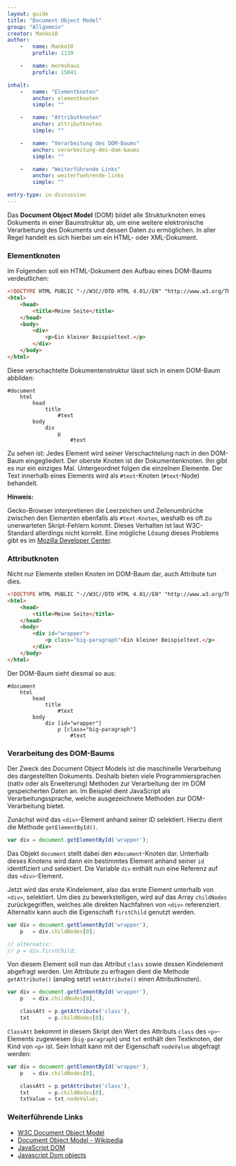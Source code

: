 ```yaml
---
layout: guide
title: "Document Object Model"
group: "Allgemein"
creator: Manko10
author:
    -   name: Manko10
        profile: 1139

    -   name: mermshaus
        profile: 15041

inhalt:
    -   name: "Elementknoten"
        anchor: elementknoten
        simple: ""

    -   name: "Attributknoten"
        anchor: attributknoten
        simple: ""

    -   name: "Verarbeitung des DOM-Baums"
        anchor: verarbeitung-des-dom-baums
        simple: ""

    -   name: "Weiterführende Links"
        anchor: weiterfuehrende-links
        simple: ""

entry-type: in-discussion
---
```


Das **Document Object Model** (DOM) bildet alle Strukturknoten eines Dokuments
in einer Baumstruktur ab, um eine weitere elektronische Verarbeitung des
Dokuments und dessen Daten zu ermöglichen. In aller Regel handelt es sich
hierbei um ein HTML- oder XML-Dokument.



### Elementknoten

Im Folgenden soll ein HTML-Dokument den Aufbau eines DOM-Baums verdeutlichen:

~~~ html
<!DOCTYPE HTML PUBLIC "-//W3C//DTD HTML 4.01//EN" "http://www.w3.org/TR/html4/strict.dtd">
<html>
    <head>
        <title>Meine Seite</title>
    </head>
    <body>
        <div>
            <p>Ein kleiner Beispieltext.</p>
        </div>
    </body>
</html>
~~~

Diese verschachtelte Dokumentenstruktur lässt sich in einem DOM-Baum abbilden:

~~~
#document
    html
        head
            title
                #text
        body
            div
                p
                    #text
~~~

Zu sehen ist: Jedes Element wird seiner Verschachtelung nach in den DOM-Baum
eingegliedert. Der oberste Knoten ist der Dokumentenknoten. Ihn gibt es nur ein
einziges Mal. Untergeordnet folgen die einzelnen Elemente. Der Text innerhalb
eines Elements wird als `#text`-Knoten (`#text`-Node) behandelt.

<div class="alert alert-info">

<strong>Hinweis:</strong>

Gecko-Browser interpretieren die Leerzeichen und Zeilenumbrüche zwischen den
Elementen ebenfalls als `#text-Knoten`, weshalb es oft zu unerwarteten
Skript-Fehlern kommt. Dieses Verhalten ist laut W3C-Standard allerdings nicht
korrekt. Eine mögliche Lösung dieses Problems gibt es im [Mozilla Developer
Center](http://developer.mozilla.org/en/whitespace_in_the_DOM).

</div>



### Attributknoten

Nicht nur Elemente stellen Knoten im DOM-Baum dar, auch Attribute tun dies.

~~~ html
<!DOCTYPE HTML PUBLIC "-//W3C//DTD HTML 4.01//EN" "http://www.w3.org/TR/html4/strict.dtd">
<html>
    <head>
        <title>Meine Seite</title>
    </head>
    <body>
        <div id="wrapper">
            <p class="big-paragraph">Ein kleiner Beispieltext.</p>
        </div>
    </body>
</html>
~~~

Der DOM-Baum sieht diesmal so aus:

~~~
#document
    html
        head
            title
                #text
        body
            div [id="wrapper"]
                p [class="big-paragraph"]
                    #text
~~~



### Verarbeitung des DOM-Baums

Der Zweck des Document Object Models ist die maschinelle Verarbeitung des
dargestellten Dokuments. Deshalb bieten viele Programmiersprachen (nativ oder
als Erweiterung) Methoden zur Verarbeitung der im DOM gespeicherten Daten an.
Im Beispiel dient JavaScript als Verarbeitungssprache, welche ausgezeichnete
Methoden zur DOM-Verarbeitung bietet.

Zunächst wird das `<div>`-Element anhand seiner ID selektiert. Hierzu dient die
Methode `getElementById()`.

~~~ js
var div = document.getElementById('wrapper');
~~~

Das Objekt `document` stellt dabei den `#document`-Knoten dar. Unterhalb dieses
Knotens wird dann ein bestimmtes Element anhand seiner `id` identifiziert und
selektiert. Die Variable `div` enthält nun eine Referenz auf das
`<div>`-Element.

Jetzt wird das erste Kindelement, also das erste Element unterhalb von `<div>`,
selektiert. Um dies zu bewerkstelligen, wird auf das Array `childNodes`
zurückgegriffen, welches alle direkten Nachfahren von `<div>` referenziert.
Alternativ kann auch die Eigenschaft `firstChild` genutzt werden.

~~~ js
var div = document.getElementById('wrapper'),
    p   = div.childNodes[0];

// alternativ:
// p = div.firstChild;
~~~

Von diesem Element soll nun das Attribut `class` sowie dessen Kindelement
abgefragt werden. Um Attribute zu erfragen dient die Methode `getAttribute()`
(analog setzt `setAttribute()` einen Attributknoten).

~~~ js
var div = document.getElementById('wrapper'),
    p   = div.childNodes[0],

    classAtt = p.getAttribute('class'),
    txt      = p.childNodes[0];
~~~

`ClassAtt` bekommt in diesem Skript den Wert des Attributs `class` des
`<p>`-Elements zugewiesen (`big-paragraph`) und `txt` enthält den Textknoten,
der Kind von `<p>` ist. Sein Inhalt kann mit der Eigenschaft `nodeValue`
abgefragt werden:

~~~ js
var div = document.getElementById('wrapper'),
    p   = div.childNodes[0],

    classAtt = p.getAttribute('class'),
    txt      = p.childNodes[0],
    txtValue = txt.nodeValue;
~~~



### Weiterführende Links

* [W3C Document Object Model](http://www.w3.org/DOM/)
* [Document Object Model - Wikipedia](http://de.wikipedia.org/wiki/Document_Object_Model)
* [JavaScript DOM](http://krook.org/jsdom/)
* [Javascript Dom objects](http://www.w3schools.com/js/js_obj_htmldom.asp)

